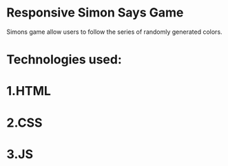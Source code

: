 # Responsive Simon Says Game 

Simons game allow users to follow the series of randomly generated colors.

# Technologies used:

#  1.HTML
#  2.CSS
#  3.JS
